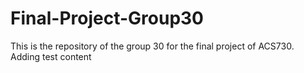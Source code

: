 # Final-Project-Group30
This is the repository of the group 30 for the final project of ACS730.
Adding test content
